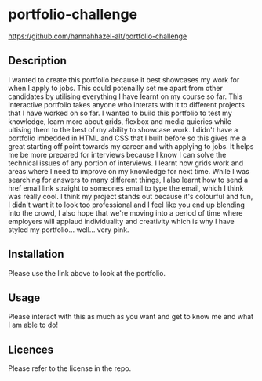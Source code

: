 # portfolio-challenge

https://github.com/hannahhazel-alt/portfolio-challenge

## Description

I wanted to create this portfolio because it best showcases my work for when I apply to jobs. This could potenailly set me apart from other candidates by utilising everything I have learnt on my course so far. This interactive portfolio takes anyone who interats with it to different projects that I have worked on so far.
I wanted to build this portfolio to test my knowledge, learn more about grids, flexbox and media quieries while ultising them to the best of my ability to showcase work.
I didn't have a portfolio imbedded in HTML and CSS that I built before so this gives me a great starting off point towards my career and with applying to jobs. It helps me be more prepared for interviews because I know I can solve the technical issues of any portion of interviews.
I learnt how grids work and areas where I need to improve on my knowledge for next time. While I was searching for answers to many different things, I also learnt how to send a href email link straight to someones email to type the email, which I think was really cool.
I think my project stands out because it's colourful and fun, I didn't want it to look too professional and I feel like you end up blending into the crowd, I also hope that we're moving into a period of time where employers will applaud individuality and creativity which is why I have styled my portfolio... well... very pink.

## Installation

Please use the link above to look at the portfolio.

## Usage

Please interact with this as much as you want and get to know me and what I am able to do!

## Licences

Please refer to the license in the repo.
